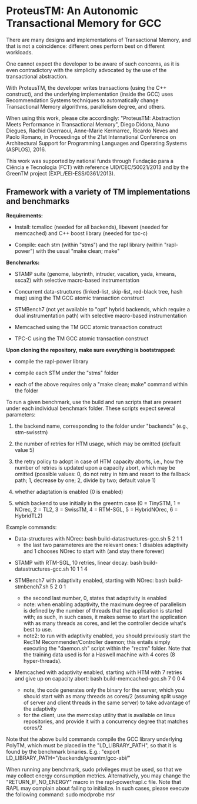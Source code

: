 ProteusTM: An Autonomic Transactional Memory for GCC
==========

There are many designs and implementations of Transactional Memory, and that is not a coincidence: different ones perform best on different workloads.

One cannot expect the developer to be aware of such concerns, as it is even contradictory with the simplicity advocated by the use of the transactional abstraction.

With ProteusTM, the developer writes transactions (using the C++ construct), and the underlying implementation (inside the GCC) uses Recommendation Systems techniques to automatically change Transactional Memory algorithms, parallelism degree, and others.

When using this work, please cite accordingly: "ProteusTM: Abstraction Meets Performance in Transactional Memory", Diego Didona, Nuno Diegues, Rachid Guerraoui, Anne-Marie Kermarrec, Ricardo Neves and Paolo Romano, in Proceedings of the 21st International Conference on Architectural Support for Programming Languages and Operating Systems (ASPLOS), 2016.

This work was supported by national funds through Fundação para a Ciência e Tecnologia (FCT) with reference UID/CEC/50021/2013 and by the GreenTM project (EXPL/EEI-ESS/0361/2013).


## Framework with a variety of TM implementations and benchmarks ##


**Requirements:**

* Install: tcmalloc (needed for all backends), libevent (needed for memcached) and C++ boost library (needed for tpc-c)

* Compile: each stm (within "stms") and the rapl library (within "rapl-power") with the usual "make clean; make"


**Benchmarks:**

* STAMP suite (genome, labyrinth, intruder, vacation, yada, kmeans, ssca2) with selective macro-based instrumentation

* Concurrent data-structures (linked-list, skip-list, red-black tree, hash map) using the TM GCC atomic transaction construct

* STMBench7 (not yet available to "opt" hybrid backends, which require a dual instrumentation path) with selective macro-based instrumentation

* Memcached using the TM GCC atomic transaction construct

* TPC-C using the TM GCC atomic transaction construct


**Upon cloning the repository, make sure everything is bootstrapped:**

* compile the rapl-power library

* compile each STM under the "stms" folder

* each of the above requires only a "make clean; make" command within the folder


To run a given benchmark, use the build and run scripts that are present under each individual benchmark folder. 
These scripts expect several parameters:

1. the backend name, corresponding to the folder under "backends" (e.g., stm-swisstm)

2. the number of retries for HTM usage, which may be omitted (default value 5)

3. the retry policy to adopt in case of HTM capacity aborts, i.e., how the number of retries is updated upon a capacity
   abort, which may be omitted (possible values: 0, do not retry in htm and resort to the fallback path; 1, decrease by
   one; 2, divide by two; default value 1)
   
4. whether adaptation is enabled (0 is enabled)

5. which backend to use initially in the greentm case (0 = TinySTM, 1 = NOrec, 2 = TL2, 3 = SwissTM, 4 = RTM-SGL, 5 = HybridNOrec, 6 = HybridTL2)


Example commands:

+ Data-structures with NOrec: bash build-datastructures-gcc.sh 5 2 1 1
    * the last two parameteres are the relevant ones: 1 disables adaptivity and 1 chooses NOrec to start with (and stay there forever)
 
* STAMP with RTM-SGL, 10 retries, linear decay: bash build-datastructures-gcc.sh 10 1 1 4

+ STMBench7 with adaptivity enabled, starting with NOrec: bash build-stmbench7.sh 5 2 0 1
    * the second last number, 0, states that adaptivity is enabled
    * note: when enabling adaptivity, the maximum degree of parallelism is defined by the number of threads that the application is started with; as such, in such cases, it makes sense to start the application with as many threads as cores, and let the controller decide what's best to use.
    * note2: to run with adaptivity enabled, you should previously start the RecTM Recommender/Controller daemon; this entails simply executing the "daemon.sh" script within the "rectm" folder. Note that the training data used is for a Haswell machine with 4 cores (8 hyper-threads).
 
+ Memcached with adaptivity enabled, starting with HTM with 7 retries and give up on capacity abort: bash build-memcached-gcc.sh 7 0 0 4
    * note, the code generates only the binary for the server, which you should start with as many threads as cores/2 (assuming split usage of server and client threads in the same server) to take advantage of the adaptivity
    * for the client, use the memcslap utility that is available on linux repositories, and provide it with a concurrency degree that matches cores/2

Note that the above build commands compile the GCC library underlying PolyTM, which must be placed in the "LD_LIBRARY_PATH", so that it is found by the benchmark binaries. E.g.: "export LD_LIBRARY_PATH="<path-to-proteustm>/backends/greentm/gcc-abi/"

When running any benchmark, sudo privileges must be used, so that we may collect energy consumption metrics.
Alternatively, you may change the "RETURN_IF_NO_ENERGY" macro in the rapl-power/rapl.c file. 
Note that RAPL may complain about failing to initialize. In such cases, please execute the following command: sudo modprobe msr

